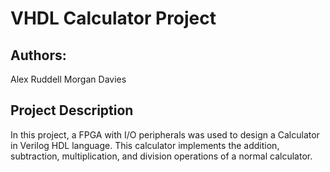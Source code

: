# VHDL Calculator Project

## Authors:
Alex Ruddell
Morgan Davies

## Project Description
In this project, a FPGA with I/O peripherals was used to design a Calculator in Verilog HDL language. This calculator implements the addition, subtraction, multiplication, and division operations of a normal calculator.
